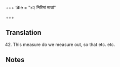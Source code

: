 +++
title = "४२ निरिमां मात्रां"

+++
## Translation
42. This measure do we measure out, so that etc. etc.

## Notes

